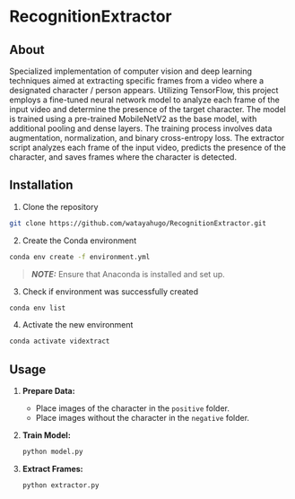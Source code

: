 # RecognitionExtractor

## About

Specialized implementation of computer vision and deep learning techniques aimed at extracting specific frames from a video where a designated character / person appears. Utilizing TensorFlow, this project employs a fine-tuned neural network model to analyze each frame of the input video and determine the presence of the target character. The model is trained using a pre-trained MobileNetV2 as the base model, with additional pooling and dense layers. The training process involves data augmentation, normalization, and binary cross-entropy loss. The extractor script analyzes each frame of the input video, predicts the presence of the character, and saves frames where the character is detected.

## Installation

1. Clone the repository

```bash
git clone https://github.com/watayahugo/RecognitionExtractor.git
```

2. Create the Conda environment

```bash
conda env create -f environment.yml
```

> **_NOTE:_** Ensure that Anaconda is installed and set up.

3. Check if environment was successfully created

```bash
conda env list
```

4. Activate the new environment

```bash
conda activate vidextract
```

## Usage

1. **Prepare Data:**

   - Place images of the character in the `positive` folder.
   - Place images without the character in the `negative` folder.

2. **Train Model:**

   ```bash
   python model.py
   ```

3. **Extract Frames:**
   ```bash
   python extractor.py
   ```
